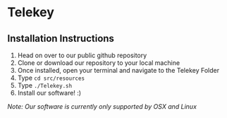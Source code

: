 # Telekey
## Installation Instructions
1. Head on over to our public github repository
2. Clone or download our repository to your local machine
3. Once installed, open your terminal and navigate to the Telekey Folder
3. Type `cd src/resources`
5. Type `./Telekey.sh`
6. Install our software! :)

*Note: Our software is currently only supported by OSX and Linux*


